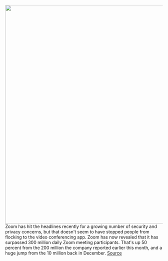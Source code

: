 <img src='https://cdn.vox-cdn.com/thumbor/qPhnnyRcO7xIDHo1cnq1Qw6Rff0=/0x0:2040x1360/1200x800/filters:focal(857x517:1183x843)/cdn.vox-cdn.com/uploads/chorus_image/image/66694082/acastro_200331_1777_zoom_0002.0.0.jpg' width='700px' /><br/>
Zoom has hit the headlines recently for a growing number of security and privacy concerns, but that doesn't seem to have stopped people from flocking to the video conferencing app. Zoom has now revealed that it has surpassed 300 million daily Zoom meeting participants. That's up 50 percent from the 200 million the company reported earlier this month, and a huge jump from the 10 million back in December.
<a href='https://www.theverge.com/2020/4/23/21232401/zoom-300-million-users-growth-coronavirus-pandemic-security-privacy-concerns-response'> Source <a/>